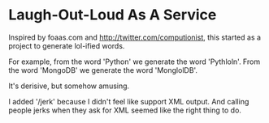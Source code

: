 # Laugh-Out-Loud As A Service

Inspired by foaas.com and http://twitter.com/computionist, this started as a 
project to generate lol-ified words.

For example, from the word 'Python' we generate the word 'Pythloln'. From the
word 'MongoDB' we generate the word 'MonglolDB'.

It's derisive, but somehow amusing.

I added '/jerk' because I didn't feel like support XML output. And calling people
jerks when they ask for XML seemed like the right thing to do.
